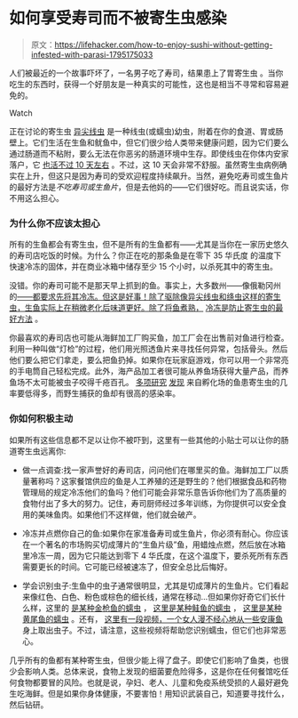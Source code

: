# 如何享受寿司而不被寄生虫感染

> 原文：<https://lifehacker.com/how-to-enjoy-sushi-without-getting-infested-with-parasi-1795175033>

人们被最近的一个故事吓坏了，一名男子吃了寿司，结果患上了胃寄生虫 。当你吃生的东西时，获得一个好朋友是一种真实的可能性，这也是相当不寻常和容易避免的。

Watch

正在讨论的寄生虫 [异尖线虫](https://www.cdc.gov/parasites/anisakiasis/faqs.html) 是一种线虫(或蠕虫)幼虫，附着在你的食道、胃或肠壁上。它们生活在生鱼和鱿鱼中，但它们很少给人类带来健康问题，因为它们要么通过肠道而不粘附，要么无法在你恶劣的肠道环境中生存。即使线虫在你体内安家落户，它 [也活不过 10 天左右](http://seafood.oregonstate.edu/.pdf%20Links/Parasites-in-Marine-Fishes-UC-Davis.pdf) 。不过，这 10 天会非常不舒服。虽然寄生虫病例确实在上升，但这只是因为寿司的受欢迎程度持续飙升。当然，避免吃寿司或生鱼片的最好方法是*不吃寿司或生鱼片*，但是去他妈的——它们很好吃。而且说实话，你不用这么担心。

### 为什么你不应该太担心

所有的生鱼都会有寄生虫，但不是所有的生鱼都有——尤其是当你在一家历史悠久的寿司店吃饭的时候。为什么？你正在吃的那条鱼是在零下 35 华氏度 的温度下快速冷冻的固体，并在商业冰箱中储存至少 15 个小时，以杀死其中的寄生虫。

没错。你的寿司可能不是那天早上抓到的鱼。事实上，大多数州——像俄勒冈州 的[——都要求先将其冷冻。但这是好事！除了驱除像异尖线虫和绦虫这样的寄生虫，生鱼实际上在稍微老化后味道更好。除了将鱼煮熟，](https://public.health.oregon.gov/HealthyEnvironments/FoodSafety/Documents/foodsanitationrulesweb.pdf) [冷冻是防止寄生虫的最好方法](http://www.seafoodhealthfacts.org/seafood-safety/general-information-patients-and-consumers/seafood-safety-topics/parasites) 。

你最喜欢的寿司店也可能从海鲜加工厂购买鱼，加工厂会在出售前对鱼进行检查。利用一种叫做“灯检”的过程，他们用光照透鱼片来寻找任何异常，包括骨头。然后他们要么把它们拿走，要么把鱼扔掉。如果你在玩家庭游戏，你可以用一个非常亮的手电筒自己轻松完成。此外，海产品加工者很可能从养鱼场获得大量产品，而养鱼场不太可能被虫子咬得千疮百孔。 [多项研究](http://www.int-res.com/articles/feature/q002p001.pdf) [发现](https://www.researchgate.net/profile/Jakob_Skov/publication/223445247_Nematode_infections_of_maricultured_and_wild_fishes_in_Danish_waters_A_comparative_study/links/541829b50cf2218008bf2a56.pdf) 来自孵化场的鱼患寄生虫的几率要低得多，而野生捕获的鱼却有很高的感染率。

### 你如何积极主动

如果所有这些信息都不足以让你不被吓到，这里有一些其他的小贴士可以让你的肠道寄生虫远离你:

*   做一点调查:找一家声誉好的寿司店，问问他们在哪里买的鱼。海鲜加工厂以质量著称吗？这家餐馆供应的鱼是人工养殖的还是野生的？他们根据食品和药物管理局的规定冷冻他们的鱼吗？他们可能会非常乐意告诉你他们为了高质量的食物付出了多大的努力。记住，寿司厨师经过多年训练，为你提供可以安全食用的美味鱼肉。如果他们不这样做，他们就会破产。

*   冷冻并点燃你自己的鱼:如果你在家准备寿司或生鱼片，你必须有耐心。你应该在一个著名的市场购买切成薄片的“生鱼片级”鱼，用蜡烛点燃，然后放在冰箱里冷冻一周，因为它只能达到零下 4 华氏度，在这个温度下，要杀死所有东西需要更长的时间。它可能已经被速冻了，但安全总比后悔好。

*   学会识别虫子:生鱼中的虫子通常很明显，尤其是切成薄片的生鱼片。它们看起来像红色、白色、粉色或棕色的细长线，通常在移动...但如果你好奇它们长什么样，这里的 [是某种金枪鱼的蠕虫](https://www.youtube.com/watch?v=6HkLMSSkW9g) ， [这里是某种鲑鱼的蠕虫](https://www.youtube.com/watch?v=MEDbNcFaJz8) ， [这里是某种黄尾鱼的蠕虫](https://www.youtube.com/watch?v=0yfJ88R2lI4) 。还有， [这里有一段视频，一个女人漫不经心地从一些安康鱼](https://www.youtube.com/watch?v=1nVLiDlzlac) 身上取出虫子。不过，请注意，这些视频将帮助您识别蠕虫，但它们也非常恶心。

几乎所有的鱼都有某种寄生虫，但很少能上得了盘子。即使它们影响了鱼类，也很少会影响人类。总体来说，食物上发现的细菌要危险得多，这是你在任何餐馆吃任何食物都要冒的风险。也就是说，孕妇、老人、儿童和免疫系统受损的人最好避免生吃海鲜。但是如果你身体健康，不要害怕！用知识武装自己，知道要寻找什么，然后钻研。